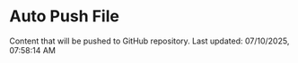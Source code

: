# Auto Push File

Content that will be pushed to GitHub repository.
Last updated: 07/10/2025, 07:58:14 AM